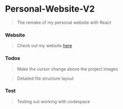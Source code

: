 # Personal-Website-V2
> The remake of my personal website with React

### Website
> Check out my website [here](http://ryandeng.me)

### Todos 
> Make the cursor change above the project images 

> Detailed file structure layout 


### Test
> Testing out working with codespace
